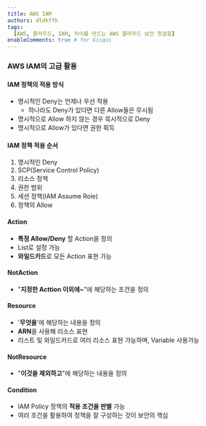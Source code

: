 ```yaml
---
title: AWS IAM
authors: dldkffh
tags:
  [AWS, 클라우드, IAM, 차이를 만드는 AWS 클라우드 보안 첫걸음]
enableComments: true # for Gisqus
---
```


### AWS IAM의 고급 활용

#### IAM 정책의 적용 방식

- 명시적인 Deny는 언제나 우선 적용
  - 하나라도 Deny가 있다면 다른 Allow들은 무시됨
- 명시적으로 Allow 하지 않는 경우 묵시적으로 Deny
- 명시적으로 Allow가 있다면 권한 획득

<!--truncate-->

#### IAM 정책 적용 순서

1. 명시적인 Deny
2. SCP(Service Control Policy)
3. 리소스 정책
4. 권한 범위
5. 세션 정책(IAM Assume Role)
6. 정책의 Allow

#### Action

- **특정 Allow/Deny** 할 Action을 정의
- List로 설정 가능
- **와일드카드**로 모든 Action 표현 가능

#### NotAction

- "**지정한 Acttion 이외에~**"에 해당하는 조건을 정의

#### Resource

- '**무엇을**'에 해당하는 내용을 정의
- **ARN**을 사용해 리소스 표현
- 리스트 및 와일드카드로 여러 리소스 표현 가능하며, Variable 사용가능

#### NotResource

- "**이것을 제외하고**"에 해당하는 내용을 정의

#### Condition

- IAM Policy 정책의 **적용 조건을 판별** 가능
- 여러 조건을 활용하여 정책을 잘 구성하는 것이 보안의 핵심 <br/>

<br/>
